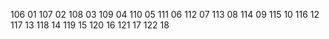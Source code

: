 106 01
107 02
108 03
109 04
110 05
111 06
112 07
113 08
114 09
115 10
116 12
117 13
118 14
119 15
120 16
121 17
122 18
